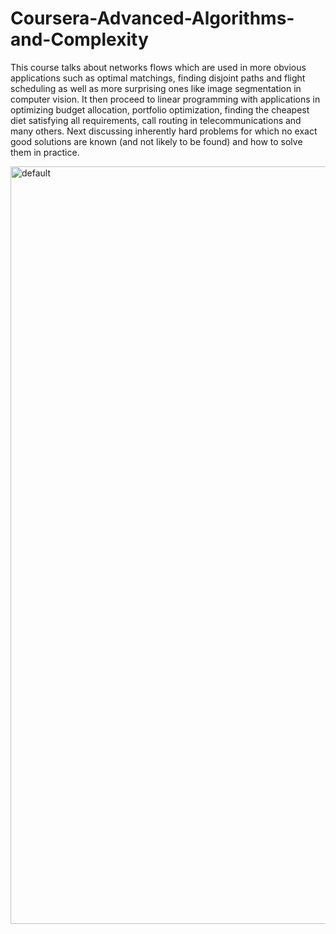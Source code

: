 # Coursera-Advanced-Algorithms-and-Complexity
This course talks about networks flows which are used in more obvious applications such as optimal matchings, finding disjoint paths and flight scheduling as well as more surprising ones like image segmentation in computer vision. It then proceed to linear programming with applications in optimizing budget allocation, portfolio optimization, finding the cheapest diet satisfying all requirements, call routing in telecommunications and many others. Next discussing inherently hard problems for which no exact good solutions are known (and not likely to be found) and how to solve them in practice.


<img width="1212" alt="default" src="https://user-images.githubusercontent.com/33269462/44305093-4d4ca000-a33d-11e8-9f96-4f484ab1c9a1.png">
